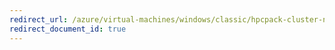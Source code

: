 ```yaml
---
redirect_url: /azure/virtual-machines/windows/classic/hpcpack-cluster-node-manage
redirect_document_id: true
---
```

